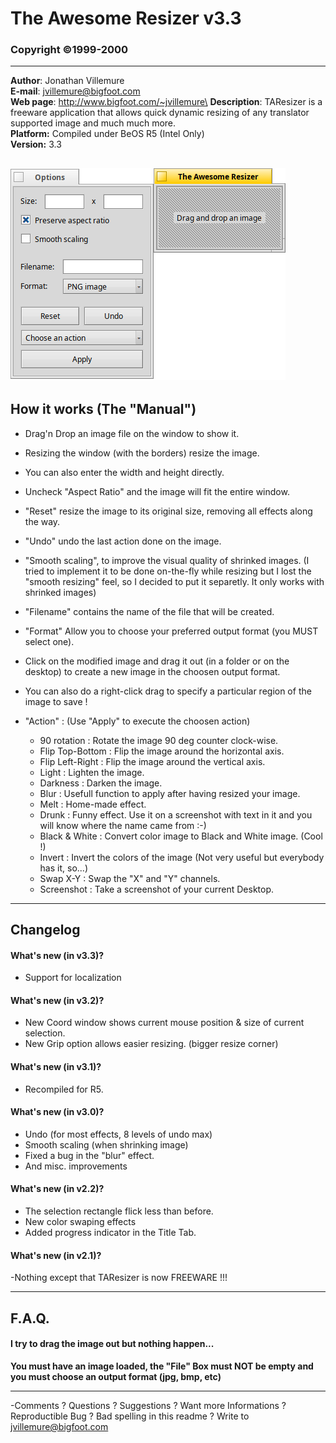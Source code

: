 # The Awesome Resizer v3.3
### Copyright ©1999-2000
-----------------------------------------------------------------------------
**Author**: Jonathan Villemure\
**E-mail**: jvillemure@bigfoot.com\
**Web page**: http://www.bigfoot.com/~jvillemure\
**Description**: TAResizer is a freeware application that allows quick dynamic resizing of any translator supported image and much much more.\
**Platform:** Compiled under BeOS R5 (Intel Only)\
**Version:** 3.3

![TheAwesomeResizer](TheAwesomeResizer.png "TheAwesomeResizer")
---

## How it works (The "Manual")

- Drag'n Drop an image file on the window to show it.
- Resizing the window (with the borders) resize the image.
- You can also enter the width and height directly.
- Uncheck "Aspect Ratio" and the image will fit the entire window.
- "Reset" resize the image to its original size, removing all effects along the way.
- "Undo" undo the last action done on the image.
- "Smooth scaling", to improve the visual quality of shrinked images.  (I tried to implement it to be done on-the-fly while resizing but I lost the "smooth resizing" feel, so I decided to put it separetly.  It only works with shrinked images)


- "Filename" contains the name of the file that will be created.
- "Format" Allow you to choose your preferred output format (you MUST select one).
- Click on the modified image and drag it out (in a folder or on the desktop) to create a new image in the choosen output format.
- You can also do a right-click drag to specify a particular region of the image to save !

- "Action" : (Use "Apply" to execute the choosen action)
	- 90 rotation : Rotate the image 90 deg counter clock-wise.
	- Flip Top-Bottom : Flip the image around the horizontal axis.
	- Flip Left-Right : Flip the image around the vertical axis.
	- Light : Lighten the image.
	- Darkness : Darken the image.
	- Blur : Usefull function to apply after having resized your image.
	- Melt : Home-made effect.
	- Drunk : Funny effect.  Use it on a screenshot with text in it and you will know where the name came from :-)
	- Black & White : Convert color image to Black and White image. (Cool !)
	- Invert : Invert the colors of the image (Not very useful but everybody has it, so...)
	- Swap X-Y : Swap the "X" and "Y" channels.
	- Screenshot : Take a screenshot of your current Desktop.

---

## Changelog

#### What's new (in v3.3)?
- Support for localization

#### What's new (in v3.2)?
- New Coord window shows current mouse position & size of current selection.
- New Grip option allows easier resizing. (bigger resize corner)

#### What's new (in v3.1)?
- Recompiled for R5.

#### What's new (in v3.0)?
- Undo (for most effects, 8 levels of undo max)
- Smooth scaling (when shrinking image)
- Fixed a bug in the "blur" effect.
- And misc. improvements

#### What's new (in v2.2)?
- The selection rectangle flick less than before.
- New color swaping effects
- Added progress indicator in the Title Tab.

#### What's new (in v2.1)?
-Nothing except that TAResizer is now FREEWARE !!!

---

## F.A.Q.
#### I try to drag the image out but nothing happen...
**You must have an image loaded, the "File" Box must NOT be empty and you must choose an output format (jpg, bmp, etc)**

-----------------------------------------------------------------------------

-Comments ?  Questions ?  Suggestions ?  Want more Informations ?  Reproductible Bug ?  Bad spelling in this readme ?
Write to jvillemure@bigfoot.com